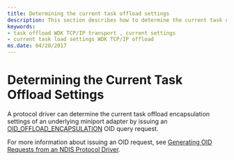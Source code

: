 ```yaml
---
title: Determining the current task offload settings
description: This section describes how to determine the current task offload settings for protocol drivers
keywords:
- task offload WDK TCP/IP transport , current settings
- current task load settings WDK TCP/IP offload
ms.date: 04/20/2017
---
```


# Determining the Current Task Offload Settings


A protocol driver can determine the current task offload encapsulation settings of an underlying miniport adapter by issuing an [OID\_OFFLOAD\_ENCAPSULATION](./oid-offload-encapsulation.md) OID query request.




For more information about issuing an OID request, see [Generating OID Requests from an NDIS Protocol Driver](generating-oid-requests-from-an-ndis-protocol-driver.md).

 

